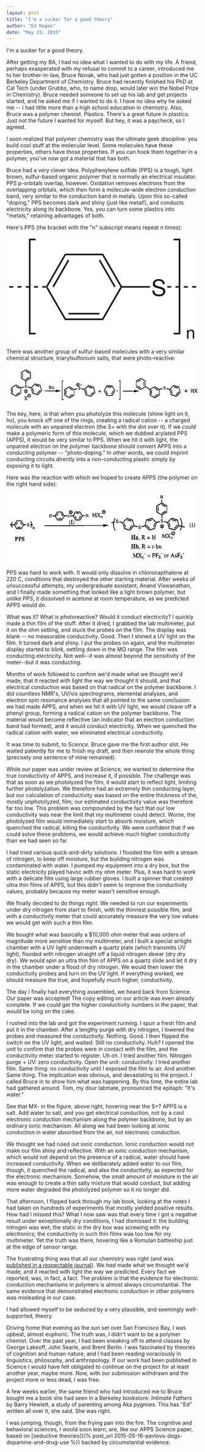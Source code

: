 ```yaml
---
layout: post
title: "I'm a sucker for a good theory"
author: "Ed Hagen"
date: "May 15, 2015"
---
```


I'm a sucker for a good theory.

After getting my BA, I had no idea what I wanted to do with my life. A friend, perhaps exasperated with my refusal to commit to a career, introduced me to her brother-in-law, Bruce Novak, who had just gotten a position in the UC Berkeley Department of Chemistry. Bruce had recently finished his PhD at Cal Tech (under Grubbs, who, to name drop, would later win the Nobel Prize in Chemistry). Bruce needed someone to set up his lab and get projects started, and he asked me if I wanted to do it. I have no idea why he asked me -- I had little more than a high school education in chemistry. Also, Bruce was a polymer chemist. Plastics. There's a great future in plastics. Just not the future I wanted for myself. But hey, it was a paycheck, so I agreed.

I soon realized that polymer chemistry was the ultimate geek discipline: you build cool stuff at the molecular level. Some molecules have these properties, others have those properties. If you can hook them together in a polymer, you've now got a material that has both.

Bruce had a very clever idea. Polyphenylene sulfide (PPS) is a tough, light brown, sulfur-based organic polymer that is normally an electrical insulator. PPS p-orbitals overlap, however. Oxidation removes electrons from the overlapping orbitals, which then form a molecule-wide electron conduction band, very similar to the conduction band in metals. Upon this so-called "doping," PPS becomes dark and shiny (just like metal!), and conducts electricity along its backbone. Yes, you can turn some plastics into "metals," retaining advantages of both.

Here's PPS (the bracket with the "n" subscript means repeat n times):

![polyphenylene sulfide](/images/Polyphenylene_sulfide.svg)

There was another group of sulfur-based molecules with a very similar chemical structure, triarylsulfonium salts, that were photo-reactive:

![triarylsulfonium_reaction](/images/triarylsulfonium_reaction.png)

The key, here, is that when you photolyze this molecule (shine light on it, hv), you knock off one of the rings, creating a radical cation -- a charged molecule with an unpaired electron (the S+ with the dot over it). If we could make a polymeric form of this molecule, which we dubbed arylated PPS (APPS), it would be very similar to PPS. When we hit it with light, the unpaired electron on the polymer backbone should convert APPS into a conducting polymer -- "photo-doping." In other words, we could imprint conducting circuits directly into a non-conducting plastic simply by exposing it to light.

Here was the reaction with which we hoped to create APPS (the polymer on the right hand side):

![reaction](/images/reaction.png)

PPS was hard to work with. It would only dissolve in chloronapthalene at 220 C, conditions that destroyed the other starting material. After weeks of unsuccessful attempts, my undergraduate assistant, Anand Viswanathan, and I finally made something that looked like a light brown polymer, but unlike PPS, it dissolved in acetone at room temperature, as we predicted APPS would do. 

What was it? What is photoreactive? Would it conduct electricity? I quickly made a thin film of the stuff. After it dried, I grabbed the lab multimeter, put it on the ohm setting, and stuck the probes on the film. The display was blank -- no measurable conductivity. Good. Then I shined a UV light on the film. It turned dark and shiny. I put the probes on again, and the multimeter display started to blink, settling down in the MΩ range. The film was conducting electricity. Not well--it was almost beyond the sensitivity of the meter--but it was conducting.

Months of work followed to confirm we'd made what we thought we'd made, that it reacted with light the way we thought it should, and that electrical conduction was based on that radical on the polymer backbone. I did countless NMR's, UV/vis spectrograms, elemental analyses, and electron spin resonance analyses that all pointed to the same conclusion: we had made APPS, and when we hit it with UV light, we would cleave off a phenyl group, forming a radical cation on the polymer backbone. The material would become reflective (an indicator that an electron conduction band had formed), and it would conduct electricity. When we quenched the radical cation with water, we eliminated electrical conductivity. 

It was time to submit, to *Science*. Bruce gave me the first author slot. He waited patiently for me to finish my draft, and then rewrote the whole thing (precisely one sentence of mine remained).

While our paper was under review at Science, we wanted to determine the true conductivity of APPS, and increase it, if possible. The challenge was that as soon as we photolyzed the film, it would start to reflect light, limiting further photolyzation. We therefore had an extremely thin conducting layer, but our calculation of conductivity was based on the entire thickness of the, mostly unphotolyzed, film; our estimated conductivity value was therefore far too low. This problem was compounded by the fact that our low conductivity was near the limit that my multimeter could detect. Worse, the photolyzed film would immediately start to absorb moisture, which quenched the radical, killing the conductivity. We were confident that if we could solve these problems, we would achieve much higher conductivity than we had seen so far.

I had tried various quick-and-dirty solutions. I flooded the film with a stream of nitrogen, to keep off moisture, but the building nitrogen was contaminated with water. I pumped my equipment into a dry box, but the static electricity played havoc with my ohm meter. Plus, it was hard to work with a delicate film using large rubber gloves. I built a spinner that created ultra thin films of APPS, but this didn't seem to improve the conductivity values, probably because my meter wasn't sensitive enough.

We finally decided to do things right. We needed to run our experiments under dry nitrogen from start to finish, with the thinnest possible film, and with a conductivity meter that could accurately measure the very low values we would get with such a thin film.

We bought what was basically a $10,000 ohm meter that was orders of magnitude more sensitive than my multimeter, and I built a special airtight chamber with a UV light underneath a quartz plate (which transmits UV light), flooded with nitrogen straight off a liquid nitrogen dewar (dry dry dry). We would spin an ultra thin film of APPS on a quartz slide and let it dry in the chamber under a flood of dry nitrogen. We would then lower the conductivity probes and turn on the UV light. If everything worked, we should measure the true, and hopefully much higher, conductivity.

The day I finally had everything assembled, we heard back from Science. Our paper was accepted! The copy editing on our article was even already complete. If we could get the higher conductivity numbers in the paper, that would be icing on the cake. 

I rushed into the lab and got the experiment running. I spun a fresh film and put it in the chamber. After a lengthy purge with dry nitrogen, I lowered the probes and measured the conductivity. Nothing. Good. I then flipped the switch on the UV light, and waited. Still no conductivity. Huh? I opened the unit to confirm that the probes were in contact with the film, and the conductivity meter started to register. Uh oh. I tried another film. Nitrogen purge + UV: zero conductivity. Open the unit: conductivity. I tried another film. Same thing: no conductivity until I exposed the film to air. And another. Same thing. The implication was obvious, and devastating to the project. I called Bruce in to show him what was happening. By this time, the entire lab had gathered around. Tom, my dour labmate, pronounced the epitaph: "It's water."

See that MX- in the figure, above right, hovering near the S+? APPS is a salt. Add water to salt, and you get electrical conduction, not by a cool electronic conduction mechanism along the polymer backbone, but by an ordinary ionic mechanism. All along we had been looking at ionic conduction in water absorbed from the air, not electronic conduction.

We thought we had ruled out ionic conduction. Ionic conduction would not make our film shiny and reflective. With an ionic conduction mechanism, which would not depend on the presence of a radical, water should have increased conductivity. When we deliberately added water to our film, though, it quenched the radical, and also the conductivity, as expected for the electronic mechanism. Somehow, the small amount of moisture in the air was enough to create a thin salty mixture that would conduct, but adding more water degraded the photolyzed polymer so it no longer did.

That afternoon, I flipped back through my lab book, looking at the notes I had taken on hundreds of experiments that mostly yielded positive results. How had I missed this? What I now saw was that every time I got a negative result under exceptionally dry conditions, I had dismissed it: the building nitrogen was wet; the static in the dry box was screwing with my electronics; the conductivity in such thin films was too low for my multimeter. Yet the truth was there, hovering like a Romulan battleship just at the edge of sensor range.

The frustrating thing was that all our chemistry was right (and was [published in a respectable journal](http://anthro.vancouver.wsu.edu/media/PDF/Novak_et_al_1994_Synthesis_and_photochemistry_of_aaps.pdf)). We *had* made what we thought we'd made, and it reacted with light the way we predicted. Every fact we reported, was, in fact, a fact. The problem is that the evidence for electronic conduction mechanisms in polymers is almost always circumstantial. The same evidence that demonstrated electronic conduction in other polymers was misleading in our case.

I had allowed myself to be seduced by a very plausible, and seemingly well-supported, theory.

Driving home that evening as the sun set over San Francisco Bay, I was upbeat, almost euphoric. The truth was, I didn't want to be a polymer chemist. Over the past year, I had been sneaking off to attend classes by George Lakeoff, John Searle, and Brent Berlin. I was fascinated by theories of cognition and human nature, and I had been reading voraciously in linguistics, philosophy, and anthropology. If our work had been published in Science I would have felt obligated to continue on the project for at least another year, maybe more. Now, with our submission withdrawn and the project more or less dead, I was free.

A few weeks earlier, the same friend who had introduced me to Bruce bought me a book she had seen in a Berkeley bookstore: *Intimate Fathers* by Barry Hewlett, a study of parenting among Aka pygmies. This has "Ed" written all over it, she said. She was right.

I was jumping, though, from the frying pan into the fire. The cognitive and behavioral sciences, I would soon learn, are, like our APPS Science paper, based on [seductive theories]({% post_url 2015-05-16-pavlovs-dogs-dopamine-and-drug-use %}) backed by circumstantial evidence.




